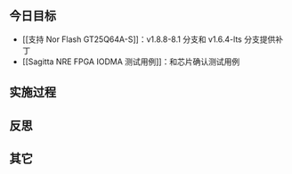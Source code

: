 
## 今日目标 
- [[支持 Nor Flash GT25Q64A-S]]：v1.8.8-8.1 分支和 v1.6.4-lts 分支提供补丁
- [[Sagitta NRE FPGA IODMA 测试用例]]：和芯片确认测试用例



## 实施过程




## 反思



## 其它 